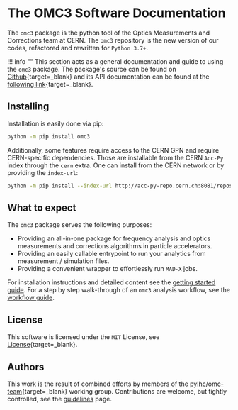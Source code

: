 # The OMC3 Software Documentation

The `omc3` package is the python tool of the Optics Measurements and Corrections team at CERN.
The `omc3` repository is the new version of our codes, refactored and rewritten for `Python 3.7+`.

!!! info ""
    This section acts as a general documentation and guide to using the `omc3` package.
    The package's source can be found on [Github][omc3_gh]{target=_blank} and its API documentation can be found at the [following link][omc3_doc]{target=_blank}.

## Installing

Installation is easily done via pip:
```bash
python -m pip install omc3
```

Additionally, some features require access to the CERN GPN and require CERN-specific dependencies.
Those are installable from the CERN `Acc-Py` index through the `cern` extra.
One can install from the CERN network or by providing the `index-url`:
```bash
python -m pip install --index-url http://acc-py-repo.cern.ch:8081/repository/vr-py-releases/simple --trusted-host acc-py-repo.cern.ch "omc3[cern]"
```

## What to expect

The `omc3` package serves the following purposes:

- Providing an all-in-one package for frequency analysis and optics measurements and corrections algorithms in particle accelerators.
- Providing an easily callable entrypoint to run your analytics from measurement / simulation files.
- Providing a convenient wrapper to effortlessly run `MAD-X` jobs.

For installation instructions and detailed content see the [getting started guide](getting_started.md).
For a step by step walk-through of an `omc3` analysis workflow, see the [workflow guide](analysis.md).

## License

This software is licensed under the `MIT` License, see [License][license]{target=_blank}.

## Authors

This work is the result of combined efforts by members of the [pylhc/omc-team][omc_team]{target=_blank} working group.
Contributions are welcome, but tightly controlled, see the [guidelines](../development/contributing.md) page.

[omc3_gh]: https://github.com/pylhc/omc3
[omc3_doc]: https://pylhc.github.io/omc3/
[omc3_changelog]: https://github.com/pylhc/omc3/blob/master/CHANGELOG.md
[license]: https://github.com/pylhc/omc3/blob/master/LICENSE
[omc_team]: https://github.com/orgs/pylhc/teams/omc-team
